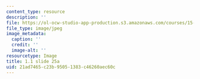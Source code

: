 ```yaml
---
content_type: resource
description: ''
file: https://ol-ocw-studio-app-production.s3.amazonaws.com/courses/15-s21-nuts-and-bolts-of-business-plans-january-iap-2014/21ad7465c23b95051383c46260aec60c_Slide25a.jpg
file_type: image/jpeg
image_metadata:
  caption: ''
  credit: ''
  image-alt: ''
resourcetype: Image
title: 1.1 slide 25a
uid: 21ad7465-c23b-9505-1383-c46260aec60c
---
```

